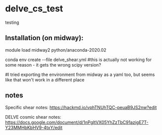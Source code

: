 # delve_cs_test
testing

## Installation (on midway):

module load midway2 python/anaconda-2020.02

conda env create --file delve_shear.yml #this is actually not working for some reason - it gets the wrong scipy version?

#I tried exporting the environment from midway as a yaml too, but seems like that won't work in a different place


## notes

Specific shear notes: https://hackmd.io/vphTNUhTQC-peuaB9JS2nw?edit 

DELVE cosmic shear notes: https://docs.google.com/document/d/1nPgItVX05YhZzTbC91azigE7T-Y23MMHbKbHV9-4txY/edit
